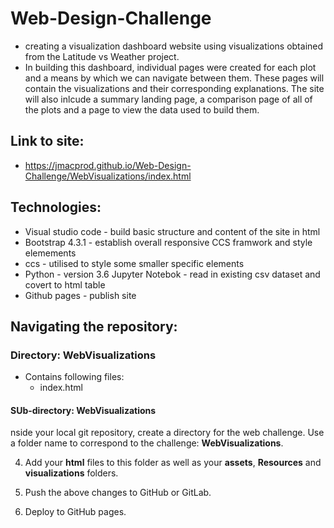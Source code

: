 # Web-Design-Challenge

* creating a visualization dashboard website using visualizations obtained from the Latitude vs Weather project. 
* In building this dashboard, individual pages were created for each plot and a means by which we can navigate between them. These pages will contain the visualizations and their corresponding explanations. The site will also inlcude a summary landing page, a comparison page of all of the plots and a page to view the data used to build them.

## Link to site:
* https://jmacprod.github.io/Web-Design-Challenge/WebVisualizations/index.html

## Technologies:
* Visual studio code - build basic structure and content of the site in html 
* Bootstrap 4.3.1 - establish overall responsive CCS framwork and style elemements
* ccs - utilised to style some smaller specific elements
* Python - version 3.6 Jupyter Notebok - read in existing csv dataset and covert to html table 
* Github pages - publish site

## Navigating the repository:
### Directory: WebVisualizations
* Contains following files:
    * index.html
    


#### SUb-directory: WebVisualizations



nside your local git repository, create a directory for the web challenge. Use a folder name to correspond to the challenge: **WebVisualizations**.

4. Add your **html** files to this folder as well as your **assets**, **Resources** and **visualizations** folders.

5. Push the above changes to GitHub or GitLab.

6. Deploy to GitHub pages. 



